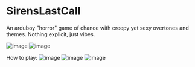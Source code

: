 # SirensLastCall


An arduboy "horror" game of chance with creepy yet sexy overtones and themes. Nothing explicit, just vibes. 

![image](https://github.com/user-attachments/assets/09c39b4f-ffca-4f7e-80ef-c729d80334a8)
![image](https://github.com/user-attachments/assets/f7de921f-f814-42d7-8d7c-85317a28ed3e)



How to play:
![image](https://github.com/user-attachments/assets/5b4b2d12-0a55-4df4-bf20-39641eb5f75c)
![image](https://github.com/user-attachments/assets/643dd77c-83ba-401e-9a09-653216b9d54a)
![image](https://github.com/user-attachments/assets/48516259-ecaa-40ad-933b-057f15b8f446)

